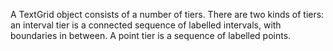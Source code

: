 A TextGrid object consists of a number of tiers. There are two kinds of tiers: an interval tier is a connected sequence of labelled intervals, with boundaries in between. A point tier is a sequence of labelled points.
